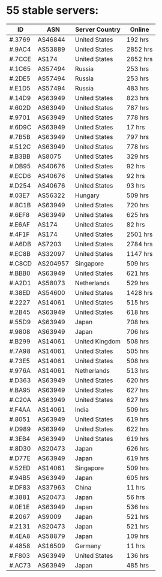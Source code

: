 # 55 stable servers:

| ID | ASN | Server Country | Online |
| ------ | ------ | ------ | ------ |
| #.3769 | AS46844 | United States | 192 hrs |
| #.9AC4 | AS53889 | United States | 2852 hrs |
| #.7CCE | AS174 | United States | 2852 hrs |
| #.1C65 | AS57494 | Russia | 253 hrs |
| #.2DE5 | AS57494 | Russia | 253 hrs |
| #.E1D5 | AS57494 | Russia | 483 hrs |
| #.14D9 | AS63949 | United States | 823 hrs |
| #.602D | AS63949 | United States | 787 hrs |
| #.9701 | AS63949 | United States | 778 hrs |
| #.6D9C | AS63949 | United States | 17 hrs |
| #.7B5B | AS63949 | United States | 797 hrs |
| #.512C | AS63949 | United States | 778 hrs |
| #.B3BB | AS8075 | United States | 329 hrs |
| #.DB95 | AS40676 | United States | 92 hrs |
| #.ECD6 | AS40676 | United States | 92 hrs |
| #.D254 | AS40676 | United States | 93 hrs |
| #.03E7 | AS56322 | Hungary | 509 hrs |
| #.8C1B | AS63949 | United States | 720 hrs |
| #.6EF8 | AS63949 | United States | 625 hrs |
| #.E6AF | AS174 | United States | 82 hrs |
| #.4F1F | AS174 | United States | 2501 hrs |
| #.A6DB | AS7203 | United States | 2784 hrs |
| #.EC8B | AS32097 | United States | 1147 hrs |
| #.C8CD | AS204957 | Singapore | 509 hrs |
| #.BBB0 | AS63949 | United States | 621 hrs |
| #.A2D1 | AS58073 | Netherlands | 529 hrs |
| #.38ED | AS54600 | United States | 1428 hrs |
| #.2227 | AS14061 | United States | 515 hrs |
| #.2B45 | AS63949 | United States | 618 hrs |
| #.55D9 | AS63949 | Japan | 708 hrs |
| #.9808 | AS63949 | Japan | 706 hrs |
| #.B299 | AS14061 | United Kingdom | 508 hrs |
| #.7A98 | AS14061 | United States | 505 hrs |
| #.73E5 | AS14061 | United States | 508 hrs |
| #.976A | AS14061 | Netherlands | 513 hrs |
| #.D363 | AS63949 | United States | 620 hrs |
| #.BA95 | AS63949 | United States | 627 hrs |
| #.C20A | AS63949 | United States | 627 hrs |
| #.F4AA | AS14061 | India | 509 hrs |
| #.8051 | AS63949 | United States | 619 hrs |
| #.D989 | AS63949 | United States | 622 hrs |
| #.3EB4 | AS63949 | United States | 619 hrs |
| #.8D30 | AS20473 | Japan | 626 hrs |
| #.D77E | AS63949 | Japan | 619 hrs |
| #.52ED | AS14061 | Singapore | 509 hrs |
| #.94B5 | AS63949 | Japan | 605 hrs |
| #.DF83 | AS37963 | China | 11 hrs |
| #.3881 | AS20473 | Japan | 56 hrs |
| #.0E1E | AS63949 | Japan | 536 hrs |
| #.2067 | AS9009 | Japan | 521 hrs |
| #.2131 | AS20473 | Japan | 521 hrs |
| #.4EA8 | AS58879 | Japan | 109 hrs |
| #.4858 | AS16509 | Germany | 11 hrs |
| #.F803 | AS63949 | United States | 136 hrs |
| #.AC73 | AS63949 | Japan | 485 hrs |

